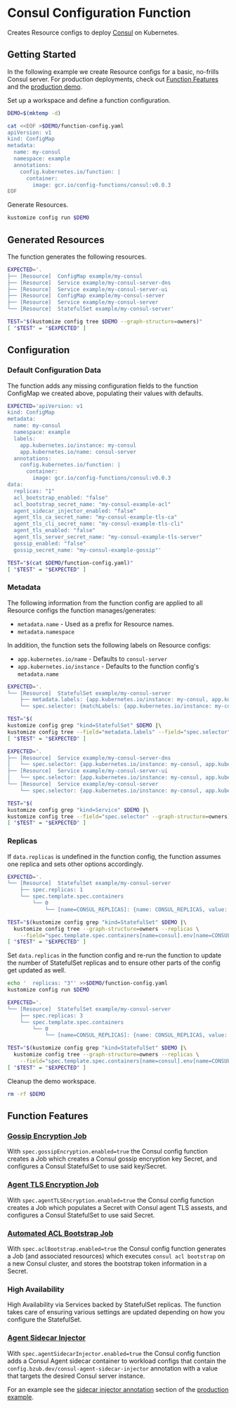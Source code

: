 [consul]: https://www.consul.io/
[gossip-encryption]: https://learn.hashicorp.com/consul/security-networking/agent-encryption
[agent-tls]: https://learn.hashicorp.com/consul/security-networking/certificates
[acl-bootstrap]: https://learn.hashicorp.com/consul/day-0/acl-guide
[agent-sidecar]: https://www.consul.io/docs/agent/basics.html

# Consul Configuration Function

Creates Resource configs to deploy [Consul][consul] on Kubernetes.

## Getting Started

In the following example we create Resource configs for a basic, no-frills
Consul server. For production deployments, check out [Function
Features](#function-features) and the [production
demo](./productionExample.md).

Set up a workspace and define a function configuration.
<!-- @createFunctionConfig @test -->
```sh
DEMO=$(mktemp -d)

cat <<EOF >$DEMO/function-config.yaml
apiVersion: v1
kind: ConfigMap
metadata:
  name: my-consul
  namespace: example
  annotations:
    config.kubernetes.io/function: |
      container:
        image: gcr.io/config-functions/consul:v0.0.3
EOF
```

Generate Resources.
<!-- @generateInitialResources @test -->
```sh
kustomize config run $DEMO
```

## Generated Resources

The function generates the following resources.
<!-- @verifyResources @test -->
```sh
EXPECTED='.
├── [Resource]  ConfigMap example/my-consul
├── [Resource]  Service example/my-consul-server-dns
├── [Resource]  Service example/my-consul-server-ui
├── [Resource]  ConfigMap example/my-consul-server
├── [Resource]  Service example/my-consul-server
└── [Resource]  StatefulSet example/my-consul-server'

TEST="$(kustomize config tree $DEMO --graph-structure=owners)"
[ "$TEST" = "$EXPECTED" ]
```

## Configuration

### Default Configuration Data

The function adds any missing configuration fields to the function ConfigMap we
created above, populating their values with defaults.

<!-- @verifyFunctionConfigDefaults @test -->
```sh
EXPECTED='apiVersion: v1
kind: ConfigMap
metadata:
  name: my-consul
  namespace: example
  labels:
    app.kubernetes.io/instance: my-consul
    app.kubernetes.io/name: consul-server
  annotations:
    config.kubernetes.io/function: |
      container:
        image: gcr.io/config-functions/consul:v0.0.3
data:
  replicas: "1"
  acl_bootstrap_enabled: "false"
  acl_bootstrap_secret_name: "my-consul-example-acl"
  agent_sidecar_injector_enabled: "false"
  agent_tls_ca_secret_name: "my-consul-example-tls-ca"
  agent_tls_cli_secret_name: "my-consul-example-tls-cli"
  agent_tls_enabled: "false"
  agent_tls_server_secret_name: "my-consul-example-tls-server"
  gossip_enabled: "false"
  gossip_secret_name: "my-consul-example-gossip"'

TEST="$(cat $DEMO/function-config.yaml)"
[ "$TEST" = "$EXPECTED" ]
```

### Metadata

The following information from the function config are applied to all Resource configs the function
manages/generates:
- `metadata.name` - Used as a prefix for Resource names.
- `metadata.namespace`

In addition, the function sets the following labels on Resource configs:
- `app.kubernetes.io/name` - Defaults to `consul-server`
- `app.kubernetes.io/instance` - Defaults to the function config's `metadata.name`

<!-- @verifyStatefulSetMetadata @test -->
```sh
EXPECTED='.
└── [Resource]  StatefulSet example/my-consul-server
    ├── metadata.labels: {app.kubernetes.io/instance: my-consul, app.kubernetes.io/name: consul-server}
    └── spec.selector: {matchLabels: {app.kubernetes.io/instance: my-consul, app.kubernetes.io/name: consul-server}}'

TEST="$(
kustomize config grep "kind=StatefulSet" $DEMO |\
kustomize config tree --field="metadata.labels" --field="spec.selector" --graph-structure=owners)"
[ "$TEST" = "$EXPECTED" ]
```

<!-- @verifyServiceMetadata @test -->
```sh
EXPECTED='.
├── [Resource]  Service example/my-consul-server-dns
│   └── spec.selector: {app.kubernetes.io/instance: my-consul, app.kubernetes.io/name: consul-server}
├── [Resource]  Service example/my-consul-server-ui
│   └── spec.selector: {app.kubernetes.io/instance: my-consul, app.kubernetes.io/name: consul-server}
└── [Resource]  Service example/my-consul-server
    └── spec.selector: {app.kubernetes.io/instance: my-consul, app.kubernetes.io/name: consul-server}'

TEST="$(
kustomize config grep "kind=Service" $DEMO |\
kustomize config tree --field="spec.selector" --graph-structure=owners)"
[ "$TEST" = "$EXPECTED" ]
```

### Replicas

If `data.replicas` is undefined in the function config, the function assumes
one replica and sets other options accordingly.
<!-- @verifyConsulReplicas1 @test -->
```sh
EXPECTED='.
└── [Resource]  StatefulSet example/my-consul-server
    ├── spec.replicas: 1
    └── spec.template.spec.containers
        └── 0
            └── [name=CONSUL_REPLICAS]: {name: CONSUL_REPLICAS, value: "1"}'

TEST="$(kustomize config grep "kind=StatefulSet" $DEMO |\
  kustomize config tree --graph-structure=owners --replicas \
    --field="spec.template.spec.containers[name=consul].env[name=CONSUL_REPLICAS]")"
[ "$TEST" = "$EXPECTED" ]
```

Set `data.replicas` in the function config and re-run the function to update
the number of StatefulSet replicas and to ensure other parts of the config get
updated as well.
<!-- @verifyConsulReplicas3 @test -->
```sh
echo '  replicas: "3"' >>$DEMO/function-config.yaml
kustomize config run $DEMO

EXPECTED='.
└── [Resource]  StatefulSet example/my-consul-server
    ├── spec.replicas: 3
    └── spec.template.spec.containers
        └── 0
            └── [name=CONSUL_REPLICAS]: {name: CONSUL_REPLICAS, value: "3"}'

TEST="$(kustomize config grep "kind=StatefulSet" $DEMO |\
  kustomize config tree --graph-structure=owners --replicas \
    --field="spec.template.spec.containers[name=consul].env[name=CONSUL_REPLICAS]")"
[ "$TEST" = "$EXPECTED" ]
```

Cleanup the demo workspace.
<!-- @cleanupWorkspace @test -->
```sh
rm -rf $DEMO
```

## Function Features

### [Gossip Encryption Job][gossip-encryption]

With `spec.gossipEncryption.enabled=true` the Consul config function creates a
Job which creates a Consul gossip encryption key Secret, and configures a
Consul StatefulSet to use said key/Secret.

### [Agent TLS Encryption Job][agent-tls]

With `spec.agentTLSEncryption.enabled=true` the Consul config function creates
a Job which populates a Secret with Consul agent TLS assests, and configures a
Consul StatefulSet to use said Secret.

### [Automated ACL Bootstrap Job][acl-bootstrap]

With `spec.aclBootstrap.enabled=true` the Consul config function generates a
Job (and associated resources) which executes `consul acl bootstrap` on a new
Consul cluster, and stores the bootstrap token information in a Secret.

### High Availability

High Availability via Services backed by StatefulSet replicas. The function
takes care of ensuring various settings are updated depending on how you
configure the StatefulSet.

### [Agent Sidecar Injector][agent-sidecar]

With `spec.agentSidecarInjector.enabled=true` the Consul config function adds a
Consul Agent sidecar container to workload configs that contain the
`config.bzub.dev/consul-agent-sidecar-injector` annotation with a value that
targets the desired Consul server instance.

For an example see the [sidecar injector
annotation](./productionExample.md#sidecar-injector-annotation) section of the
[production example](./productionExample.md).

